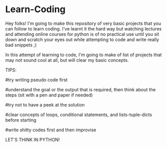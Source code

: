 # Learn-Coding
Hey folks! I'm going to make this repository of very basic projects that you can follow to learn coding. 
I've learnt it the hard way but watching lectures and attending online courses for python is of no practical use until you sit down and scratch your eyes out while attempting to code and write really bad snippets ;)

In this attempt of learning to code, I'm going to make of list of projects that may not sound cool at all, but will clear my basic concepts.

TIPS:

#try writing pseudo code first

#understand the goal or the output that is required, then think about the steps (sit with a pen and paper if needed)

#try not to have a peek at the solution

#clear concepts of loops, conditional statements, and lists-tuple-dicts before starting

#write shitty codes first and then improvise

LET'S THINK IN PYTHON!


